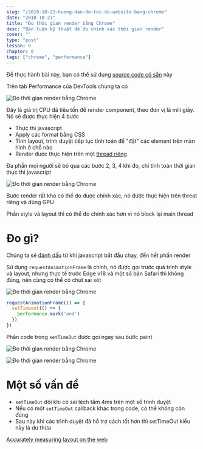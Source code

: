 ```yaml
---
slug: "/2018-10-23-huong-dan-do-toc-do-website-bang-chrome"
date: "2018-10-23"
title: "Đo thời gian render bằng Chrome"
desc: "Bàn luận kỹ thuật để đo chính xác thời gian render"
cover: ""
type: "post"
lesson: 0
chapter: 0
tags: ["chrome", "performance"]
---
```



Để thực hành bài này, bạn có thể sử dụng [source code có sẵn](https://github.com/nolanlawson/measure-style-and-layout) này

Trên tab Performance của DevTools chúng ta có

![Đo thời gian render bằng Chrome](https://github.com/nolanlawson/measure-style-and-layout)

Đây là giá trị CPU đã tiêu tốn để render component, theo đơn vị là mili giây. Nó sẽ được thực hiện 4 bước

- Thực thi javascript
- Apply các format bằng CSS
- Tính layout, trình duyệt tiếp tục tính toán để "đặt" các element trên màn hình ở chỗ nào
- Render được thực hiện trên một [thread riêng](https://blogs.windows.com/msedgedev/2017/08/17/making-web-smoother-independent-rendering/)

Đa phần mọi người sẽ bỏ qua các bước 2, 3, 4 khi đo, chỉ tính toán thời gian thực thi javascript

![Đo thời gian render bằng Chrome](https://nolanwlawson.files.wordpress.com/2018/09/screenshot-2018-09-22-11-45-56-3-copy.png?w=570&h=254)

Bước render rất khó có thể đo được chính xác, nó được thực hiện trên threat riêng và dùng GPU

Phần style và layout thì có thể đo chính xác hơn vì nó block lại main thread

# Đo gì?

Chúng ta sẽ [đánh dấu](https://developer.mozilla.org/en-US/docs/Web/API/Performance/mark) từ khi javascript bắt đầu chạy, đến hết phần render

Sử dụng `requestAnimationFrame` là chính, nó được gọi trước quá trình style và layout, nhưng thực tế trước Edge v18 và một số bản Safari thì không đúng, nên cũng có thể có chút sai xót

![Đo thời gian render bằng Chrome](https://nolanwlawson.files.wordpress.com/2018/09/screenshot-2018-09-22-11-45-56-3.png?w=570&h=254)

```js
requestAnimationFrame(() => {
  setTimeout(() => {
    performance.mark('end')
  })
})
```

Phần code trong `setTimeOut` được gọi ngay sau bước paint

![Đo thời gian render bằng Chrome](https://nolanwlawson.files.wordpress.com/2018/09/screenshot-2018-09-22-12-15-07.png?w=570&h=343)

![Đo thời gian render bằng Chrome](https://i.imgur.com/Pwa9tV8.png)

# Một số vấn đề

- `setTimeOut` đôi khi có sai lệch tầm 4ms trên một số trình duyệt
- Nếu có một `setTimeOut` callback khác trong code, có thể không còn đúng
- Sau này khi các trình duyệt đã hỗ trợ cách tốt hơn thì setTimeOut kiểu này là dư thừa


<a target="_blank" rel="noopener noreferrer" href="https://nolanlawson.com/2018/09/25/accurately-measuring-layout-on-the-web/">Accurately measuring layout on the web</a>